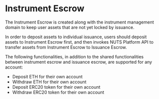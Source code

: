# Instrument Escrow

The Instrument Escrow is created along with the instrument management domain to keep user assets that are not yet locked by issuance.

In order to deposit assets to individual issuance, users should deposit assets to Instrument Escrow first, and then invokes NUTS Platform API to transfer assets from Instrument Escrow to Issuance Escrow.

The following functionalities, in addition to the shared functionalities between instrument escrow and issuance escrow, are supported for any account:

* Deposit ETH for their own account
* Withdraw ETH for their own account
* Deposit ERC20 token for their own account
* Withdraw ERC20 token for their own account

